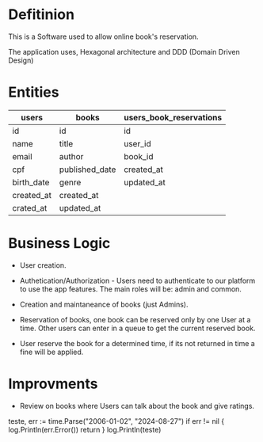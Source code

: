 # Defitinion

This is a Software used to allow online book's reservation.

The application uses, Hexagonal architecture and DDD (Domain Driven Design)

# Entities 


| **users**  | **books**      | **users_book_reservations** |
|------------|----------------|-----------------------------|
| id         | id             | id                          |
| name       | title          | user_id                     |
| email      | author         | book_id                     |
| cpf        | published_date | created_at                  |
| birth_date | genre          | updated_at                  |
| created_at | created_at     |                             |
| crated_at  | updated_at     |                             |

# Business Logic

- User creation.

- Authetication/Authorization - Users need to authenticate to our platform to use the app features.
The main roles will be: admin and common.

- Creation and maintaneance of books (just Admins).

- Reservation of books, one book can be reserved only by one User at a time. Other users
can enter in a queue to get the current reserved book.

- User reserve the book for a determined time, if its not returned in time a fine will be applied. 

# Improvments 

- Review on books where Users can talk about the book and give ratings.

teste, err := time.Parse("2006-01-02", "2024-08-27")
	if err != nil {
		log.Println(err.Error())
		return
	}
	log.Println(teste)